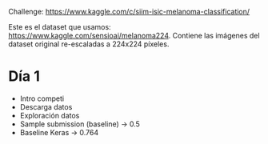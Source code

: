 Challenge: https://www.kaggle.com/c/siim-isic-melanoma-classification/

Este es el dataset que usamos: https://www.kaggle.com/sensioai/melanoma224. Contiene las imágenes del dataset original re-escaladas a 224x224 píxeles.

# Día 1

- Intro competi
- Descarga datos
- Exploración datos
- Sample submission (baseline) -> 0.5
- Baseline Keras -> 0.764